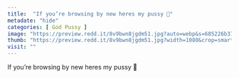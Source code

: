 ```yaml
---
title:  "If you’re browsing by new heres my pussy 🤗"
metadate: "hide"
categories: [ God Pussy ]
image: "https://preview.redd.it/8v9bwn8jgdm51.jpg?auto=webp&s=685226b37e8f7bfd851b1c6bd81428548bbaa2c3"
thumb: "https://preview.redd.it/8v9bwn8jgdm51.jpg?width=1080&crop=smart&auto=webp&s=84a90342452aa5658cf4a1f3dd2ee8ee439dd69b"
visit: ""
---
```

If you’re browsing by new heres my pussy 🤗
